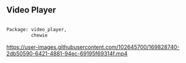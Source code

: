 ## **Video Player** 

```bash

Package: video_player,
         chewie

```

https://user-images.githubusercontent.com/102645700/169828740-2db50590-6421-4881-94ec-69195f69314f.mp4
